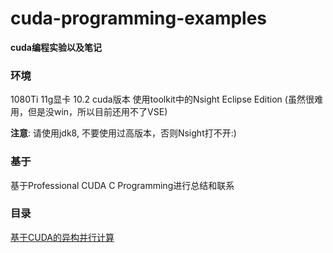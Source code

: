 # cuda-programming-examples
**cuda编程实验以及笔记**

### 环境
1080Ti 11g显卡
10.2 cuda版本
使用toolkit中的Nsight Eclipse Edition (虽然很难用，但是没win，所以目前还用不了VSE)

**注意**: 请使用jdk8, 不要使用过高版本，否则Nsight打不开:)

### 基于
基于Professional CUDA C Programming进行总结和联系

### 目录
[基于CUDA的异构并行计算](https://github.com/ReyRen/cuda-programming-examples/tree/master/%E5%9F%BA%E4%BA%8ECUDA%E7%9A%84%E5%BC%82%E6%9E%84%E5%B9%B6%E8%A1%8C%E8%AE%A1%E7%AE%97)
